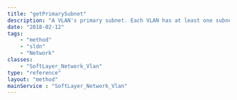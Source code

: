 ```yaml
---
title: "getPrimarySubnet"
description: "A VLAN's primary subnet. Each VLAN has at least one subnet, usually the subnet that is assigned to a server or new IP address block when it's purchased."
date: "2018-02-12"
tags:
    - "method"
    - "sldn"
    - "Network"
classes:
    - "SoftLayer_Network_Vlan"
type: "reference"
layout: "method"
mainService : "SoftLayer_Network_Vlan"
---
```

